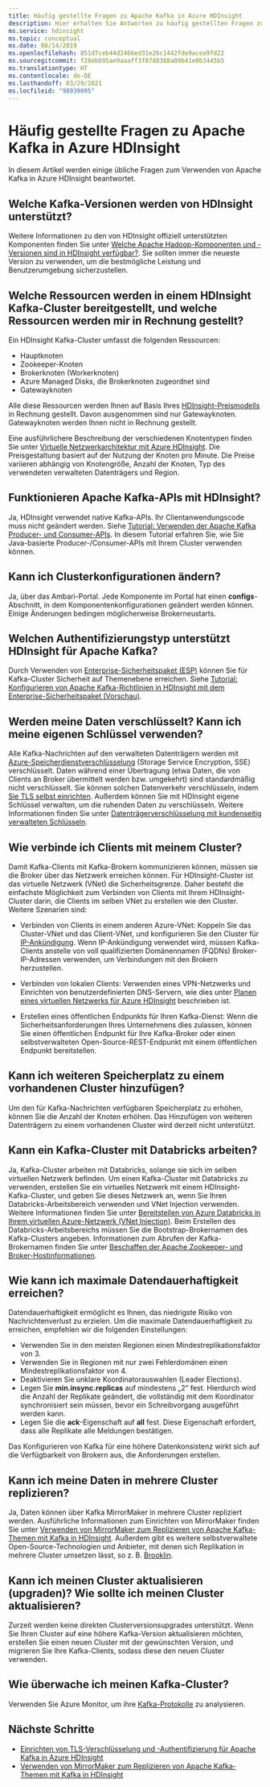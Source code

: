 ```yaml
---
title: Häufig gestellte Fragen zu Apache Kafka in Azure HDInsight
description: Hier erhalten Sie Antworten zu häufig gestellten Fragen zu Apache Kafka in Azure HDInsight, einem verwalteten Hadoop-Clouddienst.
ms.service: hdinsight
ms.topic: conceptual
ms.date: 08/14/2019
ms.openlocfilehash: 851d7ceb44d2466ed31e26c1442fde9acea9fd22
ms.sourcegitcommit: f28ebb95ae9aaaff3f87d8388a09b41e0b3445b5
ms.translationtype: HT
ms.contentlocale: de-DE
ms.lasthandoff: 03/29/2021
ms.locfileid: "98939095"
---
```

# <a name="frequently-asked-questions-about-apache-kafka-in-azure-hdinsight"></a>Häufig gestellte Fragen zu Apache Kafka in Azure HDInsight

In diesem Artikel werden einige übliche Fragen zum Verwenden von Apache Kafka in Azure HDInsight beantwortet.

## <a name="what-kafka-versions-are-supported-by-hdinsight"></a>Welche Kafka-Versionen werden von HDInsight unterstützt?

Weitere Informationen zu den von HDInsight offiziell unterstützten Komponenten finden Sie unter [Welche Apache Hadoop-Komponenten und -Versionen sind in HDInsight verfügbar?](../hdinsight-component-versioning.md#supported-hdinsight-versions). Sie sollten immer die neueste Version zu verwenden, um die bestmögliche Leistung und Benutzerumgebung sicherzustellen.

## <a name="what-resources-are-provided-in-an-hdinsight-kafka-cluster-and-what-resources-am-i-charged-for"></a>Welche Ressourcen werden in einem HDInsight Kafka-Cluster bereitgestellt, und welche Ressourcen werden mir in Rechnung gestellt?

Ein HDInsight Kafka-Cluster umfasst die folgenden Ressourcen:

* Hauptknoten
* Zookeeper-Knoten
* Brokerknoten (Workerknoten) 
* Azure Managed Disks, die Brokerknoten zugeordnet sind
* Gatewayknoten

Alle diese Ressourcen werden Ihnen auf Basis Ihres [HDInsight-Preismodells](https://azure.microsoft.com/pricing/details/hdinsight/) in Rechnung gestellt. Davon ausgenommen sind nur Gatewayknoten. Gatewayknoten werden Ihnen nicht in Rechnung gestellt.

Eine ausführlichere Beschreibung der verschiedenen Knotentypen finden Sie unter [Virtuelle Netzwerkarchitektur mit Azure HDInsight](../hdinsight-virtual-network-architecture.md). Die Preisgestaltung basiert auf der Nutzung der Knoten pro Minute. Die Preise variieren abhängig von Knotengröße, Anzahl der Knoten, Typ des verwendeten verwalteten Datenträgers und Region.

## <a name="do-apache-kafka-apis-work-with-hdinsight"></a>Funktionieren Apache Kafka-APIs mit HDInsight?

Ja, HDInsight verwendet native Kafka-APIs. Ihr Clientanwendungscode muss nicht geändert werden. Siehe [Tutorial: Verwenden der Apache Kafka Producer- und Consumer-APIs](./apache-kafka-producer-consumer-api.md). In diesem Tutorial erfahren Sie, wie Sie Java-basierte Producer-/Consumer-APIs mit Ihrem Cluster verwenden können.

## <a name="can-i-change-cluster-configurations"></a>Kann ich Clusterkonfigurationen ändern?

Ja, über das Ambari-Portal. Jede Komponente im Portal hat einen **configs**-Abschnitt, in dem Komponentenkonfigurationen geändert werden können. Einige Änderungen bedingen möglicherweise Brokerneustarts.

## <a name="what-type-of-authentication-does-hdinsight-support-for-apache-kafka"></a>Welchen Authentifizierungstyp unterstützt HDInsight für Apache Kafka?

Durch Verwenden von [Enterprise-Sicherheitspaket (ESP)](../domain-joined/apache-domain-joined-architecture.md) können Sie für Kafka-Cluster Sicherheit auf Themenebene erreichen. Siehe [Tutorial: Konfigurieren von Apache Kafka-Richtlinien in HDInsight mit dem Enterprise-Sicherheitspaket (Vorschau)](../domain-joined/apache-domain-joined-run-kafka.md).

## <a name="is-my-data-encrypted-can-i-use-my-own-keys"></a>Werden meine Daten verschlüsselt? Kann ich meine eigenen Schlüssel verwenden?

Alle Kafka-Nachrichten auf den verwalteten Datenträgern werden mit [Azure-Speicherdienstverschlüsselung](../../storage/common/storage-service-encryption.md) (Storage Service Encryption, SSE) verschlüsselt. Daten während einer Übertragung (etwa Daten, die von Clients an Broker übermittelt werden bzw. umgekehrt) sind standardmäßig nicht verschlüsselt. Sie können solchen Datenverkehr verschlüsseln, indem [Sie TLS selbst einrichten](./apache-kafka-ssl-encryption-authentication.md). Außerdem können Sie mit HDInsight eigene Schlüssel verwalten, um die ruhenden Daten zu verschlüsseln. Weitere Informationen finden Sie unter [Datenträgerverschlüsselung mit kundenseitig verwalteten Schlüsseln](../disk-encryption.md).

## <a name="how-do-i-connect-clients-to-my-cluster"></a>Wie verbinde ich Clients mit meinem Cluster?

Damit Kafka-Clients mit Kafka-Brokern kommunizieren können, müssen sie die Broker über das Netzwerk erreichen können. Für HDInsight-Cluster ist das virtuelle Netzwerk (VNet) die Sicherheitsgrenze. Daher besteht die einfachste Möglichkeit zum Verbinden von Clients mit Ihrem HDInsight-Cluster darin, die Clients im selben VNet zu erstellen wie den Cluster. Weitere Szenarien sind:

* Verbinden von Clients in einem anderen Azure-VNet: Koppeln Sie das Cluster-VNet und das Client-VNet, und konfigurieren Sie den Cluster für [IP-Ankündigung](apache-kafka-connect-vpn-gateway.md#configure-kafka-for-ip-advertising). Wenn IP-Ankündigung verwendet wird, müssen Kafka-Clients anstelle von voll qualifizierten Domänennamen (FQDNs) Broker-IP-Adressen verwenden, um Verbindungen mit den Brokern herzustellen.

* Verbinden von lokalen Clients: Verwenden eines VPN-Netzwerks und Einrichten von benutzerdefinierten DNS-Servern, wie dies unter [Planen eines virtuellen Netzwerks für Azure HDInsight](../hdinsight-plan-virtual-network-deployment.md) beschrieben ist.

* Erstellen eines öffentlichen Endpunkts für Ihren Kafka-Dienst: Wenn die Sicherheitsanforderungen Ihres Unternehmens dies zulassen, können Sie einen öffentlichen Endpunkt für Ihre Kafka-Broker oder einen selbstverwalteten Open-Source-REST-Endpunkt mit einem öffentlichen Endpunkt bereitstellen.

## <a name="can-i-add-more-disk-space-on-an-existing-cluster"></a>Kann ich weiteren Speicherplatz zu einem vorhandenen Cluster hinzufügen?

Um den für Kafka-Nachrichten verfügbaren Speicherplatz zu erhöhen, können Sie die Anzahl der Knoten erhöhen. Das Hinzufügen von weiteren Datenträgern zu einem vorhandenen Cluster wird derzeit nicht unterstützt.

## <a name="can-a-kafka-cluster-work-with-databricks"></a>Kann ein Kafka-Cluster mit Databricks arbeiten? 

Ja, Kafka-Cluster arbeiten mit Databricks, solange sie sich im selben virtuellen Netzwerk befinden. Um einen Kafka-Cluster mit Databricks zu verwenden, erstellen Sie ein virtuelles Netzwerk mit einem HDInsight-Kafka-Cluster, und geben Sie dieses Netzwerk an, wenn Sie Ihren Databricks-Arbeitsbereich verwenden und VNet Injection verwenden. Weitere Informationen finden Sie unter [Bereitstellen von Azure Databricks in Ihrem virtuellen Azure-Netzwerk (VNet Injection)](/azure/databricks/administration-guide/cloud-configurations/azure/vnet-inject). Beim Erstellen des Databricks-Arbeitsbereichs müssen Sie die Bootstrap-Brokernamen des Kafka-Clusters angeben. Informationen zum Abrufen der Kafka-Brokernamen finden Sie unter [Beschaffen der Apache Zookeeper- und Broker-Hostinformationen](./apache-kafka-get-started.md#getkafkainfo).

## <a name="how-can-i-have-maximum-data-durability"></a>Wie kann ich maximale Datendauerhaftigkeit erreichen?

Datendauerhaftigkeit ermöglicht es Ihnen, das niedrigste Risiko von Nachrichtenverlust zu erzielen. Um die maximale Datendauerhaftigkeit zu erreichen, empfehlen wir die folgenden Einstellungen:

* Verwenden Sie in den meisten Regionen einen Mindestreplikationsfaktor von 3.
* Verwenden Sie in Regionen mit nur zwei Fehlerdomänen einen Mindestreplikationsfaktor von 4.
* Deaktivieren Sie unklare Koordinatorauswahlen (Leader Elections).
* Legen Sie **min.insync.replicas** auf mindestens „2“ fest. Hierdurch wird die Anzahl der Replikate geändert, die vollständig mit dem Koordinator synchronisiert sein müssen, bevor ein Schreibvorgang ausgeführt werden kann.
* Legen Sie die **ack**-Eigenschaft auf **all** fest. Diese Eigenschaft erfordert, dass alle Replikate alle Meldungen bestätigen.

Das Konfigurieren von Kafka für eine höhere Datenkonsistenz wirkt sich auf die Verfügbarkeit von Brokern aus, die Anforderungen erstellen.

## <a name="can-i-replicate-my-data-to-multiple-clusters"></a>Kann ich meine Daten in mehrere Cluster replizieren?

Ja, Daten können über Kafka MirrorMaker in mehrere Cluster repliziert werden. Ausführliche Informationen zum Einrichten von MirrorMaker finden Sie unter [Verwenden von MirrorMaker zum Replizieren von Apache Kafka-Themen mit Kafka in HDInsight](apache-kafka-mirroring.md). Außerdem gibt es weitere selbstverwaltete Open-Source-Technologien und Anbieter, mit denen sich Replikation in mehrere Cluster umsetzen lässt, so z. B. [Brooklin](https://github.com/linkedin/Brooklin/).

## <a name="can-i-upgrade-my-cluster-how-should-i-upgrade-my-cluster"></a>Kann ich meinen Cluster aktualisieren (upgraden)? Wie sollte ich meinen Cluster aktualisieren?

Zurzeit werden keine direkten Clusterversionsupgrades unterstützt. Wenn Sie Ihren Cluster auf eine höhere Kafka-Version aktualisieren möchten, erstellen Sie einen neuen Cluster mit der gewünschten Version, und migrieren Sie Ihre Kafka-Clients, sodass diese den neuen Cluster verwenden.

## <a name="how-do-i-monitor-my-kafka-cluster"></a>Wie überwache ich meinen Kafka-Cluster?

Verwenden Sie Azure Monitor, um ihre [Kafka-Protokolle](./apache-kafka-log-analytics-operations-management.md) zu analysieren.

## <a name="next-steps"></a>Nächste Schritte

* [Einrichten von TLS-Verschlüsselung und -Authentifizierung für Apache Kafka in Azure HDInsight](./apache-kafka-ssl-encryption-authentication.md)
* [Verwenden von MirrorMaker zum Replizieren von Apache Kafka-Themen mit Kafka in HDInsight](./apache-kafka-mirroring.md)